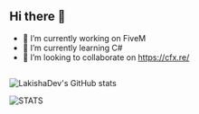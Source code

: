 ## Hi there 👋

- 🔭 I’m currently working on FiveM
- 🌱 I’m currently learning C#
- 👯 I’m looking to collaborate on https://cfx.re/
## 

![LakishaDev's GitHub stats](https://github-readme-stats.vercel.app/api?username=LakishaDev&count_private=true&theme=tokyonight)

![STATS](https://github-readme-stats.vercel.app/api/top-langs/?username=LakishaDev&layout=compact&theme=cobalt)
